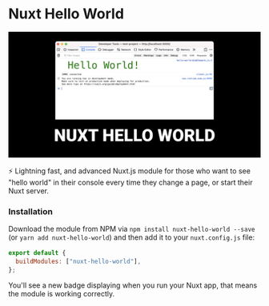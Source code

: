 <h1>Nuxt Hello World</h1>

<p align="center">

![image](/demo/image.jpg)

</p>

⚡️ Lightning fast, and advanced Nuxt.js module for those who want to see "hello world" in their console every time they change a page, or start their Nuxt server.

### Installation

Download the module from NPM via `npm install nuxt-hello-world --save` (or `yarn add nuxt-hello-world`) and then add it to your `nuxt.config.js` file:

```js
export default {
  buildModules: ["nuxt-hello-world"],
};
```

You'll see a new badge displaying when you run your Nuxt app, that means the module is working correctly.

